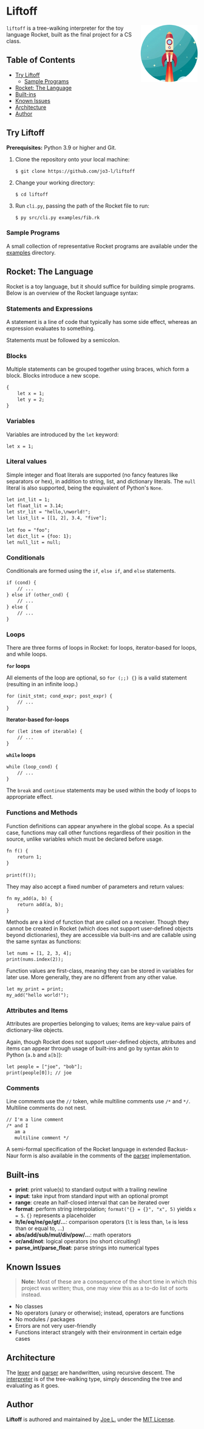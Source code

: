 # Liftoff

<img align="right" src="./assets/icon.png" height="150px" alt="the Liftoff icon">

`liftoff` is a tree-walking interpreter for the toy language Rocket, built as the final project for a CS class.

## Table of Contents

- [Try Liftoff](#try-liftoff)
  - [Sample Programs](#sample-programs)
- [Rocket: The Language](#rocket-the-language)
- [Built-ins](#built-ins)
- [Known Issues](#known-issues)
- [Architecture](#architecture)
- [Author](#author)

## Try Liftoff

**Prerequisites:** Python 3.9 or higher and Git.

1. Clone the repository onto your local machine:

   ```
   $ git clone https://github.com/jo3-l/liftoff
   ```

2. Change your working directory:

   ```
   $ cd liftoff
   ```

3. Run `cli.py`, passing the path of the Rocket file to run:

   ```
   $ py src/cli.py examples/fib.rk
   ```

### Sample Programs

A small collection of representative Rocket programs are available under the [examples](./examples/) directory.

## Rocket: The Language

Rocket is a toy language, but it should suffice for building simple programs. Below is an overview of the Rocket language syntax:

### Statements and Expressions

A statement is a line of code that typically has some side effect, whereas an expression evaluates to something.

Statements must be followed by a semicolon.

### Blocks

Multiple statements can be grouped together using braces, which form a block. Blocks introduce a new scope.

```
{
	let x = 1;
	let y = 2;
}
```

### Variables

Variables are introduced by the `let` keyword:

```
let x = 1;
```

### Literal values

Simple integer and float literals are supported (no fancy features like separators or hex), in addition to string, list, and dictionary literals. The `null` literal is also supported, being the equivalent of Python's `None`.

```
let int_lit = 1;
let float_lit = 3.14;
let str_lit = "hello,\nworld!";
let list_lit = [[1, 2], 3.4, "five"];

let foo = "foo";
let dict_lit = {foo: 1};
let null_lit = null;
```

### Conditionals

Conditionals are formed using the `if`, `else if`, and `else` statements.

```
if (cond) {
	// ...
} else if (other_cnd) {
	// ...
} else {
	// ...
}
```

### Loops

There are three forms of loops in Rocket: for loops, iterator-based for loops, and while loops.

**`for` loops**

All elements of the loop are optional, so `for (;;) {}` is a valid statement (resulting in an infinite loop.)

```
for (init_stmt; cond_expr; post_expr) {
	// ...
}
```

**Iterator-based for-loops**

```
for (let item of iterable) {
	// ...
}
```

**`while` loops**

```
while (loop_cond) {
	// ...
}
```

The `break` and `continue` statements may be used within the body of loops to appropriate effect.

### Functions and Methods

Function definitions can appear anywhere in the global scope. As a special case, functions may call other functions regardless of their position in the source, unlike variables which must be declared before usage.

```
fn f() {
	return 1;
}

print(f());
```

They may also accept a fixed number of parameters and return values:

```
fn my_add(a, b) {
	return add(a, b);
}
```

Methods are a kind of function that are called on a receiver. Though they cannot be created in Rocket (which does not support user-defined objects beyond dictionaries), they are accessible via built-ins and are callable using the same syntax as functions:

```
let nums = [1, 2, 3, 4];
print(nums.index(2));
```

Function values are first-class, meaning they can be stored in variables for later use. More generally, they are no different from any other value.

```
let my_print = print;
my_add("hello world!");
```

### Attributes and Items

Attributes are properties belonging to values; items are key-value pairs of dictionary-like objects.

Again, though Rocket does not support user-defined objects, attributes and items can appear through usage of built-ins and go by syntax akin to Python (`a.b` and `a[b]`):

```
let people = ["joe", "bob"];
print(people[0]); // joe
```

### Comments

Line comments use the `//` token, while multiline comments use `/*` and `*/`. Multiline comments do not nest.

```
// I'm a line comment
/* and I
   am a
   multiline comment */
```

A semi-formal specification of the Rocket language in extended Backus-Naur form is also available in the comments of the [parser](./src/parse/parser.py) implementation.

## Built-ins

- **print**: print value(s) to standard output with a trailing newline
- **input**: take input from standard input with an optional prompt
- **range**: create an half-closed interval that can be iterated over
- **format**: perform string interpolation; `format("{} = {}", "x", 5)` yields `x = 5`. `{}` represents a placeholder
- **lt/le/eq/ne/ge/gt/...**: comparison operators (`lt` is less than, `le` is less than or equal to, ...)
- **abs/add/sub/mul/div/pow/...**: math operators
- **or/and/not**: logical operators (no short circuiting!)
- **parse_int/parse_float**: parse strings into numerical types

## Known Issues

> **Note:** Most of these are a consequence of the short time in which this project was written; thus, one may view this as a to-do list of sorts instead.

- No classes
- No operators (unary or otherwise); instead, operators are functions
- No modules / packages
- Errors are not very user-friendly
- Functions interact strangely with their environment in certain edge cases

## Architecture

The [lexer](./src/parse/lexer.py) and [parser](./src/parse/parser.py) are handwritten, using recursive descent.
The [interpreter](./src/runtime/interpreter.py) is of the tree-walking type, simply descending the tree and evaluating as it goes.

## Author

**Liftoff** is authored and maintained by [Joe L.](https://github.com/jo3-l/) under the [MIT License](./LICENSE.md).
